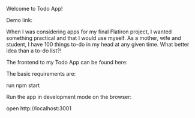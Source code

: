 Welcome to Todo App!

Demo link: 

When I was considering apps for my final Flatiron project, I wanted something practical and that I would use myself. As a mother, wife and student, I have 100 things to-do in my head at any given time. What better idea than a to-do list?!

The frontend to my Todo App can be found here:

The basic requirements are:

run npm start

Run the app in development mode on the browser:

open http://localhost:3001

